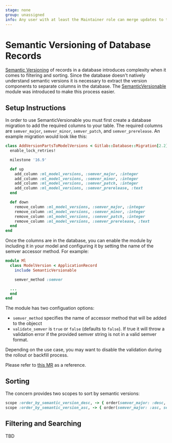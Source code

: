 ```yaml
---
stage: none
group: unassigned
info: Any user with at least the Maintainer role can merge updates to this content. For details, see https://docs.gitlab.com/ee/development/development_processes.html#development-guidelines-review.
---
```


# Semantic Versioning of Database Records

[Semantic Versioning](https://semver.org/) of records in a database introduces complexity when it comes to filtering and sorting. Since the database doesn't natively understand semantic versions it is necessary to extract the version components to separate columns in the database. The [SemanticVersionable](https://gitlab.com/gitlab-org/gitlab/-/merge_requests/142228) module was introduced to make this process easier.

## Setup Instructions

In order to use SemanticVersionable you must first create a database migration to add the required columns to your table. The required columns are `semver_major`, `semver_minor`, `semver_patch`, and `semver_prerelease`. An example migration would look like this:

```ruby
class AddVersionPartsToModelVersions < Gitlab::Database::Migration[2.2]
  enable_lock_retries!

  milestone '16.9'

  def up
    add_column :ml_model_versions, :semver_major, :integer
    add_column :ml_model_versions, :semver_minor, :integer
    add_column :ml_model_versions, :semver_patch, :integer
    add_column :ml_model_versions, :semver_prerelease, :text
  end

  def down
    remove_column :ml_model_versions, :semver_major, :integer
    remove_column :ml_model_versions, :semver_minor, :integer
    remove_column :ml_model_versions, :semver_patch, :integer
    remove_column :ml_model_versions, :semver_prerelease, :text
  end
end
```

Once the columns are in the database, you can enable the module by including it in your model and configuring it by setting the name of the semver accessor method. For example:

```ruby
module Ml
  class ModelVersion < ApplicationRecord
    include SemanticVersionable

    semver_method :semver

  ...
  end
end
```

The module has two configuation options:

- `semver_method` specifies the name of accessor method that will be added to the objecct
- `validate_semver` is `true` or `false` (defaults to `false`). If true it will throw a validation error if the provided semver string is not in a valid semver format.

Depending on the use case, you may want to disable the validation during the rollout or backfill process.

Please refer to [this MR](https://gitlab.com/gitlab-org/gitlab/-/merge_requests/142228) as a reference.

## Sorting

The concern provides two scopes to sort by semantic versions:

```ruby
scope :order_by_semantic_version_desc, -> { order(semver_major: :desc, semver_minor: :desc, semver_patch: :desc)}
scope :order_by_semantic_version_asc, -> { order(semver_major: :asc, semver_minor: :asc, semver_patch: :asc)}
```

## Filtering and Searching

TBD
